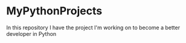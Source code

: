 # MyPythonProjects
In this repository I have the project I'm working on to become a better developer in Python

